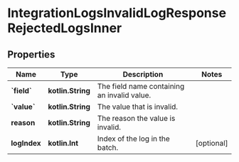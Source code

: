 
# IntegrationLogsInvalidLogResponseRejectedLogsInner

## Properties
| Name | Type | Description | Notes |
| ------------ | ------------- | ------------- | ------------- |
| **&#x60;field&#x60;** | **kotlin.String** | The field name containing an invalid value. |  |
| **&#x60;value&#x60;** | **kotlin.String** | The value that is invalid. |  |
| **reason** | **kotlin.String** | The reason the value is invalid. |  |
| **logIndex** | **kotlin.Int** | Index of the log in the batch. |  [optional] |



